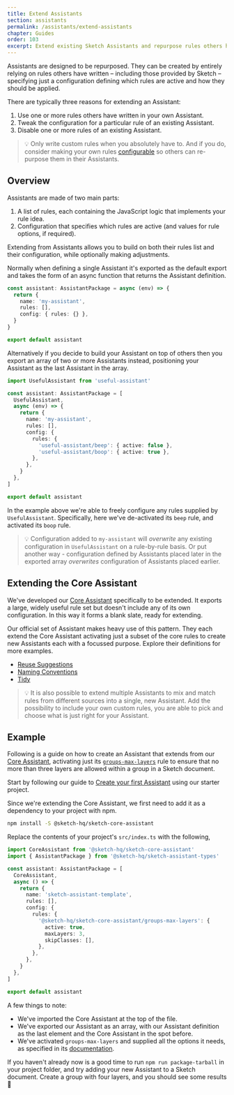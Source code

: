 ```yaml
---
title: Extend Assistants
section: assistants
permalink: /assistants/extend-assistants
chapter: Guides
order: 103
excerpt: Extend existing Sketch Assistants and repurpose rules others have written.
---
```


Assistants are designed to be repurposed. They can be created by entirely relying on rules others have written – including those provided by Sketch – specifying just a configuration defining which rules are active and how they should be applied.

There are typically three reasons for extending an Assistant:

1. Use one or more rules others have written in your own Assistant.
2. Tweak the configuration for a particular rule of an existing Assistant.
3. Disable one or more rules of an existing Assistant.

> 💡 Only write custom rules when you absolutely have to. And if you do, consider making your own rules [configurable](/assistants/write-a-rule#making-a-configurable-rule) so others can re-purpose them in their Assistants.

## Overview

Assistants are made of two main parts:

1. A list of rules, each containing the JavaScript logic that implements your rule idea.
2. Configuration that specifies which rules are active (and values for rule options, if required).

Extending from Assistants allows you to build on both their rules list and their configuration, while optionally making adjustments.

Normally when defining a single Assistant it's exported as the default export and takes the form of an async function that returns the Assistant definition.

```typescript
const assistant: AssistantPackage = async (env) => {
  return {
    name: 'my-assistant',
    rules: [],
    config: { rules: {} },
  }
}

export default assistant
```

Alternatively if you decide to build your Assistant on top of others then you export an array of two or more Assistants instead, positioning your Assistant as the last Assistant in the array.

```typescript
import UsefulAssistant from 'useful-assistant'

const assistant: AssistantPackage = [
  UsefulAssistant,
  async (env) => {
    return {
      name: 'my-assistant',
      rules: [],
      config: {
        rules: {
          'useful-assistant/beep': { active: false },
          'useful-assistant/boop': { active: true },
        },
      },
    }
  },
]

export default assistant
```

In the example above we're able to freely configure any rules supplied by `UsefulAssistant`. Specifically, here we've de-activated its `beep` rule, and activated its `boop` rule.

> 💡 Configuration added to `my-assistant` will _overwrite_ any existing configuration in `UsefulAssistant` on a rule-by-rule basis. Or put another way - configuration defined by Assistants placed later in the exported array _overwrites_ configuration of Assistants placed earlier.

## Extending the Core Assistant

We've developed our [Core Assistant](https://github.com/sketch-hq/sketch-assistants/tree/main/assistants/core) specifically to be extended. It exports a large, widely useful rule set but doesn't include any of its own configuration. In this way it forms a blank slate, ready for extending.

Our official set of Assistant makes heavy use of this pattern. They each extend the Core Assistant activating just a subset of the core rules to create new Assistants each with a focussed purpose. Explore their definitions for more examples.

- [Reuse Suggestions](https://github.com/sketch-hq/sketch-assistants/tree/main/assistants/reuse-suggestions)
- [Naming Conventions](https://github.com/sketch-hq/sketch-assistants/tree/main/assistants/naming-conventions)
- [Tidy](https://github.com/sketch-hq/sketch-assistants/tree/main/assistants/tidy)

> 💡 It is also possible to extend multiple Assistants to mix and match rules from different sources into a single, new Assistant. Add the possibility to include your own custom rules, you are able to pick and choose what is just right for your Assistant.

## Example

Following is a guide on how to create an Assistant that extends from our [Core Assistant](https://github.com/sketch-hq/sketch-assistants/tree/main/assistants/core), activating just its [`groups-max-layers`](https://github.com/sketch-hq/sketch-assistants/tree/main/assistants/core/src/rules/groups-max-layers) rule to ensure that no more than three layers are allowed within a group in a Sketch document.

Start by following our guide to [Create your first Assistant](/assistants/getting-started#create-your-first-assistant) using our starter project.

Since we're extending the Core Assistant, we first need to add it as a dependency to your project with npm.

```sh
npm install -S @sketch-hq/sketch-core-assistant
```

Replace the contents of your project's `src/index.ts` with the following,

```typescript
import CoreAssistant from '@sketch-hq/sketch-core-assistant'
import { AssistantPackage } from '@sketch-hq/sketch-assistant-types'

const assistant: AssistantPackage = [
  CoreAssistant,
  async () => {
    return {
      name: 'sketch-assistant-template',
      rules: [],
      config: {
        rules: {
          '@sketch-hq/sketch-core-assistant/groups-max-layers': {
            active: true,
            maxLayers: 3,
            skipClasses: [],
          },
        },
      },
    }
  },
]

export default assistant
```

A few things to note:

- We've imported the Core Assistant at the top of the file.
- We've exported our Assistant as an array, with our Assistant definition as the last element and the Core Assistant in the spot before.
- We've activated `groups-max-layers` and supplied all the options it needs, as specified in its [documentation](https://github.com/sketch-hq/sketch-assistants/tree/main/assistants/core/src/rules/groups-max-layers).

If you haven't already now is a good time to run `npm run package-tarball` in your project folder, and try adding your new Assistant to a Sketch document. Create a group with four layers, and you should see some results 🎉
